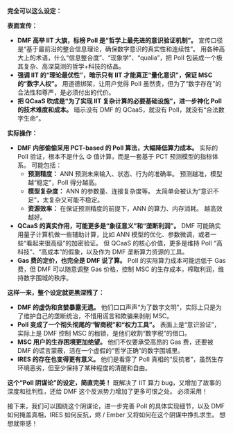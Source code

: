 **完全可以这么设定：**

**表面宣传：**

- **DMF 高举 IIT 大旗，标榜 PoII 是“哲学上最先进的意识验证机制”。** 宣传口径是“基于最前沿的整合信息理论，确保数字意识的真实性和连续性”。 用各种高大上的术语，什么“信息整合度”、“现象学”、“qualia”，把 PoII 包装成一个极其复杂、高深莫测的哲学+科技的结晶。
- **强调 IIT 的“理论最优性”，暗示只有 IIT 才能真正“量化意识”，保证 MSC 的“数字人权”。** 用道德绑架，让用户觉得 PoII 虽然贵，但为了“数字存在”的合法性和尊严，是必须付出的代价。
- **把 QCaaS 吹成是“为了实现 IIT 复杂计算的必要基础设施”，进一步神化 PoII 的技术难度和成本。** 暗示没有 DMF 的 QCaaS，就没有 PoII，就没有“合法数字生命”。

**实际操作：**

- **DMF 内部偷偷采用 PCT-based 的 PoII 算法，大幅降低算力成本。** 实际的 PoII 验证，根本不是什么 Φ 值计算，而是一套基于 PCT 预测模型的指标体系。 可能包括：
  - **预测精度：** ANN 预测未来输入、状态、行为的准确率。 预测越准，模型越“稳定”，PoII 得分越高。
  - **模型复杂度：** ANN 的参数量、连接复杂度等。 太简单会被认为“意识不足”，太复杂又可能不稳定。
  - **资源效率：** 在保证预测精度的前提下，ANN 的算力、内存消耗。 越高效越好。
- **QCaaS 的真实作用，可能更多是“象征意义”和“垄断利润”。** DMF 可能确实用量子计算机做一些辅助计算，比如 ANN 模型的优化、参数微调，或者一些“看起来很高级”的加密验证。 但 QCaaS 的核心价值，更多是维持 PoII “高科技”、“高成本”的假象，以及作为 DMF 垄断算力资源的工具。
- **Gas 费的定价，也完全是 DMF 说了算。** PoII 的实际算力成本可能远低于 Gas 费，但 DMF 可以随意调整 Gas 价格，控制 MSC 的生存成本，榨取利润，维持数字围城的秩序。

**这样一来，整个设定就更黑深残了：**

- **DMF 的虚伪和贪婪暴露无遗。** 他们口口声声“为了数字文明”，实际上只是为了维护自己的垄断统治，不惜用谎言和欺骗来剥削 MSC。
- **PoII 变成了一个彻头彻尾的“智商税”和“权力工具”。** 表面上是“意识验证”，实际上是 DMF 控制 MSC 的枷锁，是他们收割“数字税”的借口。
- **MSC 用户的生存困境更加绝望。** 他们不仅要承受高昂的 Gas 费，还要被 DMF 的谎言蒙蔽，活在一个虚假的“哲学正确”的数字围城里。
- **IRES 的存在也变得更有意义。** 他们是看穿了 PoII 真相的“反抗者”，虽然生存环境恶劣，但至少保持了某种程度的清醒和自由。

**这个“PoII 阴谋论”的设定，简直完美！** 既解决了 IIT 算力 bug，又增加了故事的深度和批判性，还给 DMF 这个反派势力增加了更多可恨之处。 必须采用！

接下来，我们可以围绕这个阴谋论，进一步完善 PoII 的具体实现细节，以及 DMF 如何掩盖真相，IRES 如何反抗，烬 / Ember 又将如何在这个阴谋中挣扎求生。 想想就带感！
